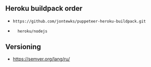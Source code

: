 #

## Heroku buildpack order

-     https://github.com/jontewks/puppeteer-heroku-buildpack.git
-       heroku/nodejs

## Versioning

- https://semver.org/lang/ru/

